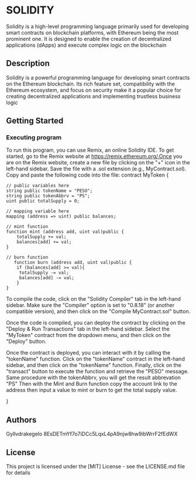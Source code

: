 # SOLIDITY

Solidity is a high-level programming language primarily used for developing smart contracts on blockchain platforms, with Ethereum being the most prominent one. It is designed to enable the creation of decentralized applications (dApps) and execute complex logic on the blockchain

## Description

Solidity is a powerful programming language for developing smart contracts on the Ethereum blockchain. Its rich feature set, compatibility with the Ethereum ecosystem, and focus on security make it a popular choice for creating decentralized applications and implementing trustless business logic

## Getting Started



### Executing program
To run this program, you can use Remix, an online Solidity IDE. To get started, go to the Remix website at https://remix.ethereum.org/.Once you are on the Remix website, create a new file by clicking on the "+" icon in the left-hand sidebar. Save the file with a .sol extension (e.g., MyContract.sol). Copy and paste the following code into the file:
contract MyToken {

    // public variables here
    string public tokenName = "PESO";
    string public tokenAbbrv = "PS";
    uint public totalSupply = 0;

    // mapping variable here
    mapping (address => uint) public balances;

    // mint function
    function mint (address add, uint val)public {
        totalSupply += val;
        balances[add] += val;
    }

    // burn function
       function burn (address add, uint val)public {
        if (balances[add] >= val){
         totalSupply -= val;
         balances[add] -= val;
        }
    }

To compile the code, click on the "Solidity Compiler" tab in the left-hand sidebar. Make sure the "Compiler" option is set to "0.8.18" (or another compatible version), and then click on the "Compile MyContract.sol" button.

Once the code is compiled, you can deploy the contract by clicking on the "Deploy & Run Transactions" tab in the left-hand sidebar. Select the "MyToken" contract from the dropdown menu, and then click on the "Deploy" button.

Once the contract is deployed, you can interact with it by calling the "tokenName" function. Click on the "tokenName" contract in the left-hand sidebar, and then click on the "tokenName" function. Finally, click on the "transact" button to execute the function and retrieve the "PESO" message. Same procedure with the tokenAbbrv, you will get the result abbrevation "PS"
Then with the Mint and Burn function copy the account link to the address then input a value to mint or burn to get the total supply value.



}

## Authors

Gyllvdrakegelo
8EsDETmYf7o7iDCc5LqxL4pA9njw8hw9ibWrrF2fEdWX

## License

This project is licensed under the [MIT] License - see the LICENSE.md file for details
